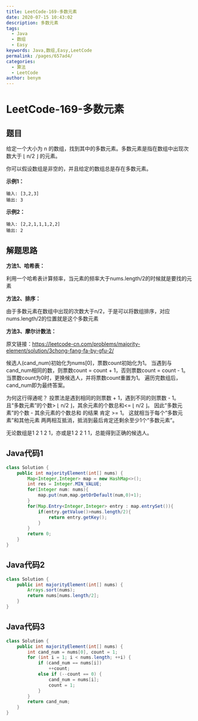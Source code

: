 ```yaml
---
title: LeetCode-169-多数元素
date: 2020-07-15 10:43:02
description: 多数元素
tags: 
  - Java
  - 数组
  - Easy
keywords: Java,数组,Easy,LeetCode
permalink: /pages/657ad4/
categories: 
  - 算法
  - LeetCode
author: benym
---
```


# LeetCode-169-多数元素

## 题目

给定一个大小为 n 的数组，找到其中的多数元素。多数元素是指在数组中出现次数大于 ⌊ n/2 ⌋ 的元素。

你可以假设数组是非空的，并且给定的数组总是存在多数元素。



**示例1：**

```
输入: [3,2,3]
输出: 3
```

**示例2：**

```
输入: [2,2,1,1,1,2,2]
输出: 2
```

## 解题思路

**方法1、哈希表：**

利用一个哈希表计算频率，当元素的频率大于nums.length/2的时候就是要找的元素

**方法2、排序：**

由于多数元素在数组中出现的次数大于n/2，于是可以将数组排序，对应nums.length/2的位置就是这个多数元素

**方法3、摩尔计数法：**

原文链接：https://leetcode-cn.com/problems/majority-element/solution/3chong-fang-fa-by-gfu-2/

候选人(cand_num)初始化为nums[0]，票数count初始化为1。
当遇到与cand_num相同的数，则票数count = count + 1，否则票数count = count - 1。
当票数count为0时，更换候选人，并将票数count重置为1。
遍历完数组后，cand_num即为最终答案。

为何这行得通呢？
投票法是遇到相同的则票数 + 1，遇到不同的则票数 - 1。
且“多数元素”的个数> ⌊ n/2 ⌋，其余元素的个数总和<= ⌊ n/2 ⌋。
因此“多数元素”的个数 - 其余元素的个数总和 的结果 肯定 >= 1。
这就相当于每个“多数元素”和其他元素 两两相互抵消，抵消到最后肯定还剩余至少1个“多数元素”。

无论数组是1 2 1 2 1，亦或是1 2 2 1 1，总能得到正确的候选人。

## Java代码1


```java
class Solution {
    public int majorityElement(int[] nums) {
        Map<Integer,Integer> map = new HashMap<>();
        int res = Integer.MIN_VALUE;
        for(Integer num: nums){
            map.put(num,map.getOrDefault(num,0)+1);
        }
        for(Map.Entry<Integer,Integer> entry : map.entrySet()){
            if(entry.getValue()>nums.length/2){
                return entry.getKey();
            }
        }
        return 0;
    }
}
```

## Java代码2

```java
class Solution {
    public int majorityElement(int[] nums) {
        Arrays.sort(nums);
        return nums[nums.length/2];
    }
}
```

## Java代码3

```java
class Solution {
    public int majorityElement(int[] nums) {
        int cand_num = nums[0], count = 1;
        for (int i = 1; i < nums.length; ++i) {
            if (cand_num == nums[i])
                ++count;
            else if (--count == 0) {
                cand_num = nums[i];
                count = 1;
            }
        }
        return cand_num;
    }
}
```



